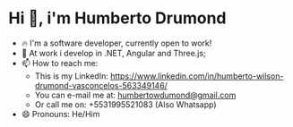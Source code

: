 # Hi 👋, i'm Humberto Drumond

- 🔥 I'm a software developer, currently open to work!
- 🌱 At work i develop in .NET, Angular and Three.js;
- 📫 How to reach me: 
  - This is my LinkedIn: https://www.linkedin.com/in/humberto-wilson-drumond-vasconcelos-563349146/
  - You can e-mail me at: humbertowdumond@gmail.com
  - Or call me on: +5531995521083 (Also Whatsapp)
- 😄 Pronouns: He/Him

<!-- 

### Github Analytics

[![Top Langs](https://github-readme-stats.vercel.app/api/top-langs/?username=drumondbeto&layout=compact)](https://github.com/drumondbeto/github-readme-stats) 
-->

<!--
**drumondbeto/drumondbeto** is a ✨ _special_ ✨ repository because its `README.md` (this file) appears on your GitHub profile.

Here are some ideas to get you started:

- 🔭 I’m currently working on ...
- 🌱 I’m currently learning ...
- 👯 I’m looking to collaborate on ...
- 🤔 I’m looking for help with ...
- 💬 Ask me about ...
- 📫 How to reach me: ...
- 😄 Pronouns: ...
- ⚡ Fun fact: ...
-->
